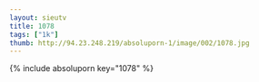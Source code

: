 ```yaml
--- 
layout: sieutv
title: 1078
tags: ["1k"]
thumb: http://94.23.248.219/absoluporn-1/image/002/1078.jpg
---
```

{% include absoluporn key="1078" %} 
